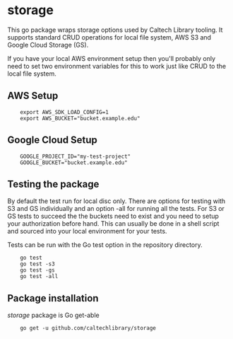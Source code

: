 
# storage

This go package wraps storage options used by Caltech Library tooling. It supports standard 
CRUD operations for local file system, AWS S3 and Google Cloud Storage (GS).

If you have your local AWS environment setup then you'll probably only need to set two
environment variables for this to work just like CRUD to the local file system.

## AWS Setup

```shell
    export AWS_SDK_LOAD_CONFIG=1
    export AWS_BUCKET="bucket.example.edu"
```

## Google Cloud Setup

```shell
    GOOGLE_PROJECT_ID="my-test-project"
    GOOGLE_BUCKET="bucket.example.edu"
```

## Testing the package

By default the test run for local disc only. There are options for testing with
S3 and GS individually and an option -all for running all the tests. For S3 or
GS tests to succeed the the buckets need to exist and you need to setup your
authorization before hand. This can usually be done in a shell script and sourced
into your local environment for your tests.

Tests can be run with the Go test option in the repository directory.

```shell
    go test
    go test -s3
    go test -gs
    go test -all
```

## Package installation

_storage_ package is Go get-able

```
    go get -u github.com/caltechlibrary/storage
```

